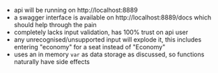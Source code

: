 - api will be running on http://localhost:8889
- a swagger interface is available on http://localhost:8889/docs which should help through the pain
- completely lacks input validation, has 100% trust on api user
- any unrecognised/unsupported input will explode it, this includes entering "economy" for a seat instead of "Economy"
- uses an in memory ``var`` as data storage as discussed, so functions naturally have side effects

